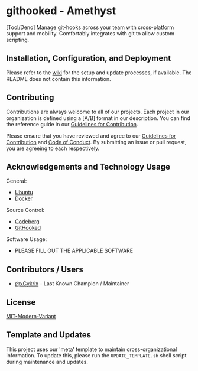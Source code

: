 # githooked - Amethyst

[Tool/Deno] Manage git-hooks across your team with
cross-platform support and mobility. Comfortably integrates with
git to allow custom scripting.

## Installation, Configuration, and Deployment

Please refer to the [wiki](./wiki) for the setup and update
processes, if available. The README does not contain this
information.

## Contributing

Contributions are always welcome to all of our projects. Each
project in our organization is defined using a [A/B] format in
our description. You can find the reference guide in our
[Guidelines for Contribution](./CONTRIBUTING.md).

Please ensure that you have reviewed and agree to our
[Guidelines for Contribution](./CONTRIBUTING.md) and
[Code of Conduct](./CODE_OF_CONDUCT.md). By submitting an issue
or pull request, you are agreeing to each respectively.

## Acknowledgements and Technology Usage

General:

- [Ubuntu](https://ubuntu.com/)
- [Docker](https://docs.docker.com/)

Source Control:

- [Codeberg](https://codeberg.org/)
- [GitHooked](https://codeberg.org/Amethyst/githooked)

Software Usage:

- PLEASE FILL OUT THE APPLICABLE SOFTWARE

## Contributors / Users

- [@xCykrix](https://codeberg.org/xCykrix) - Last Known Champion
  / Maintainer

## License

[MIT-Modern-Variant](https://spdx.org/licenses/MIT-Modern-Variant.html)

## Template and Updates

This project uses our 'meta' template to maintain
cross-organizational information. To update this, please run the
`UPDATE_TEMPLATE.sh` shell script during maintenance and
updates.
